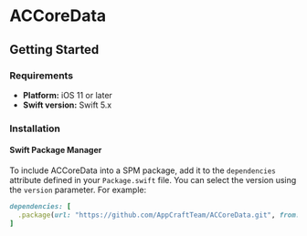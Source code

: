 # ACCoreData

## Getting Started

### Requirements
- **Platform:** iOS 11 or later
- **Swift version:** Swift 5.x

### Installation

#### Swift Package Manager
To include ACCoreData into a SPM package, add it to the `dependencies` attribute defined in your `Package.swift` file. You can select the version using the `version`  parameter. For example:
```ruby
dependencies: [
  .package(url: "https://github.com/AppCraftTeam/ACCoreData.git", from: <version>)
]
```

